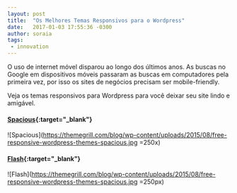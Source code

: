 ```yaml
---
layout: post
title:  "Os Melhores Temas Responsivos para o Wordpress"
date:   2017-01-03 17:55:36 -0300
author: soraia
tags: 
 - innovation
---
```


 O uso de internet móvel disparou ao longo dos últimos anos. As buscas no Google em dispositivos móveis passaram as buscas em computadores pela primeira vez, por isso os sites de negócios precisam ser mobile-friendly.

 Veja os temas responsivos para Wordpress para você deixar seu site lindo e amigável.

 #### [Spacious](https://demo.themegrill.com/spacious/){:target="_blank"}

![Spacious](https://themegrill.com/blog/wp-content/uploads/2015/08/free-responsive-wordpress-themes-spacious.jpg =250x)


 #### [Flash](https://demo.themegrill.com/flash/demos/){:target="_blank"}

 ![Flash](https://themegrill.com/blog/wp-content/uploads/2015/08/free-responsive-wordpress-themes-spacious.jpg =250px)

